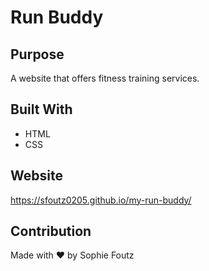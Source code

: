# Run Buddy

## Purpose
A website that offers fitness training services.

## Built With
* HTML
* CSS

## Website
https://sfoutz0205.github.io/my-run-buddy/

## Contribution
Made with ❤️ by Sophie Foutz
